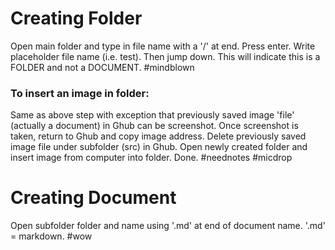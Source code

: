 <html>
 <body>
   <h1> Creating Folder </h1>
   <p> 
     Open main folder and type in file name with a '/' at end. Press enter. 
     Write placeholder file name (i.e. test). Then jump down. This will 
     indicate this is a FOLDER and not a DOCUMENT. #mindblown
  </p>
  <h3>
   To insert an image in folder: </h3>
     <p> Same as above step with exception that previously saved image 'file'
     (actually a document) in Ghub can be screenshot. Once screenshot is 
     taken, return to Ghub and copy image address. Delete previously 
     saved image file under subfolder (src) in Ghub. Open newly created folder 
     and insert image from computer into folder. Done. 
     #neednotes #micdrop
  </p>
  <h1> Creating Document</h1>
  <p>
     Open subfolder folder and name using '.md' at end of document name. 
    '.md' = markdown. #wow
  </p>
  </body>
</html>
